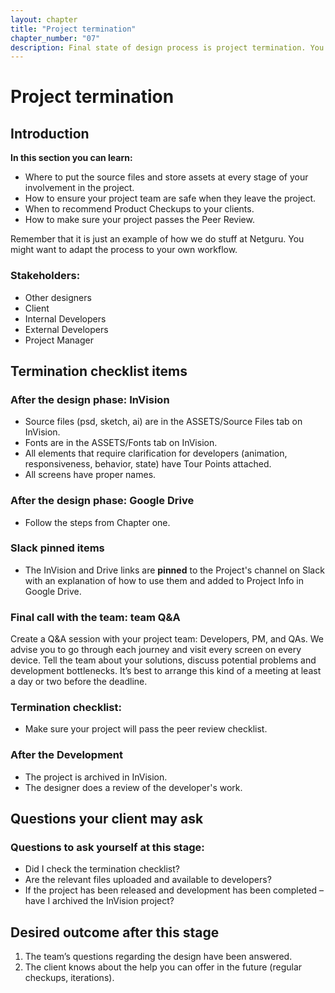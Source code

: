 ```yaml
---
layout: chapter
title: "Project termination"
chapter_number: "07"
description: Final state of design process is project termination. You will learn where to put source files and store assets, how to ensure your project team are safe, when to recommend product checkups and how to make sure your project passes the peer review.
---
```


# Project termination

## Introduction
**In this section you can learn:**
- Where to put the source files and store assets at every stage of your involvement in the project.
- How to ensure your project team are safe when they leave the project.
- When to recommend Product Checkups to your clients.
- How to make sure your project passes the Peer Review.

Remember that it is just an example of how we do stuff at Netguru. You might want to adapt the process to your own workflow.

### Stakeholders:
- Other designers
- Client
- Internal Developers
- External Developers
- Project Manager

## Termination checklist items

### After the design phase: InVision

- Source files (psd, sketch, ai) are in the ASSETS/Source Files tab on InVision.
- Fonts are in the ASSETS/Fonts tab on InVision.
- All elements that require clarification for developers (animation, responsiveness, behavior, state) have Tour Points attached.
- All screens have proper names.

### After the design phase: Google Drive

- Follow the steps from Chapter one.

### Slack pinned items
- The InVision and Drive links are **pinned** to the Project's channel on Slack with an explanation of how to use them and added to Project Info in Google Drive.

### Final call with the team: team Q&A

Create a Q&A session with your project team: Developers, PM, and QAs. We advise you to go through each journey and visit every screen on every device. Tell the team about your solutions, discuss potential problems and development bottlenecks. It’s best to arrange this kind of a meeting at least a day or two before the deadline.

### Termination checklist:

- Make sure your project will pass the peer review checklist.

### After the Development
- The project is archived in InVision.
- The designer does a review of the developer's work.

## Questions your client may ask

<BaseQA
  question="Is the development team safe to proceed without the presence of designers?"
  answer="Yes. All assets have been prepared and are available on Google Drive or as links on Jira Tickets"
/>

<BaseQA
  question="Where can I find all the files and assets?"
  answer="You can find them on Jira Tickets or through the provided Google Drive & InVision links"
/>

<BaseQA
  question="Can you send me the source files of the designs?"
  answer="Yes. You can get links to the source files."
/>

### Questions to ask yourself at this stage:
- Did I check the termination checklist?
- Are the relevant files uploaded and available to developers?
- If the project has been released and development has been completed – have I archived the InVision project?

## Desired outcome after this stage
1. The team’s questions regarding the design have been answered.
2. The client knows about the help you can offer in the future (regular checkups, iterations).
